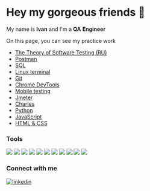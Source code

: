 # Hey my gorgeous friends 👋

 My name is __Ivan__ and I'm a __QA__ __Engineer__

 On this page, you can see my practice work

- [ The Theory of Software Testing (RU)](https://github.com/ivanshybut/The-Theory-of-Software-Testing/blob/main/README.md)
- [ Postman](https://github.com/ivanshybut/Postman)
- [SQL](https://github.com/ivanshybut/SQL)
- [Linux terminal](https://github.com/ivanshybut/Linux/blob/main/README.md)
- [Git](https://github.com/ivanshybut/Git) 
- [Chrome DevTools](https://github.com/ivanshybut/Chrome_DevTools)
- [Mobile testing]()
- [Jmeter](https://github.com/ivanshybut/Jmeter)
- [Charles]()
- [Python](https://github.com/ivanshybut/Python_course)
- [JavaScript](https://github.com/ivanshybut/javascript)
- [HTML & CSS](https://github.com/ivanshybut/Space)


### Tools

<p alling-"left">
<img src="https://img.icons8.com/external-tal-revivo-color-tal-revivo/44/000000/external-postman-is-the-only-complete-api-development-environment-logo-color-tal-revivo.png"/>
<img src="https://img.icons8.com/color/46/000000/git.png"/>
<img src="https://img.icons8.com/color/46/000000/linux--v2.png"/>
<img src="https://img.icons8.com/external-tal-revivo-color-tal-revivo/46/000000/external-postgre-sql-a-free-and-open-source-relational-database-management-system-logo-color-tal-revivo.png"/>
<img src="https://img.icons8.com/color/46/000000/python--v2.png"/>
<img src="https://img.icons8.com/fluency/46/000000/android-studio--v3.png"/>
<img src="https://img.icons8.com/color/46/000000/html-5--v1.png"/>
<img src="https://img.icons8.com/external-tal-revivo-shadow-tal-revivo/46/000000/external-sass-a-style-sheet-professional-grade-css-extension-language-logo-shadow-tal-revivo.png"/>
<img src="https://img.icons8.com/fluency/46/000000/visual-studio-code-2019.png"/>
<img src="https://img.icons8.com/color/46/000000/pycharm.png"/>
<img src="https://img.icons8.com/color/46/000000/javascript--v1.png"/>
</p>



### Connect with me

[![linkedin](https://img.shields.io/badge/-Linkedin-3498db?style=for-the-badge&logo=linkedin)](https://www.linkedin.com/in/ivanshybut)











